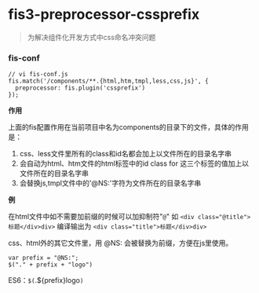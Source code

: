 # fis3-preprocessor-cssprefix
> 为解决组件化开发方式中css命名冲突问题

### fis-conf

```
// vi fis-conf.js
fis.match('/components/**.{html,htm,tmpl,less,css,js}', {
  preprocessor: fis.plugin('cssprefix')
});
```

**作用**

上面的fis配置作用在当前项目中名为components的目录下的文件，具体的作用是：
1. css、less文件里所有的class和id名都会加上以文件所在的目录名字串
2. 会自动为html、htm文件的html标签中的id class for 这三个标签的值加上以文件所在的目录名字串
3. 会替换js,tmpl文件中的'@NS:'字符为文件所在的目录名字串

**例**

在html文件中如不需要加前缀的时候可以加抑制符"``@``"
如 `<div class="@title">标题</div>div>`
编译输出为 `<div class="title">标题</div>div>`

css、html外的其它文件里，用 @NS: 会被替换为前缀，方便在js里使用。
```
var prefix = "@NS:";
$("." + prefix + "logo")
```
ES6：`$(`.${prefix}logo`)`

